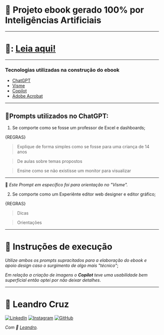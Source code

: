 # 📑 Projeto ebook gerado 100% por Inteligências Artificiais
---
# 📔: [Leia aqui!](#output/Ebook-projeto-dio.pdf)
---
### Tecnologias utilizadas na construção do ebook
 - [ChatGPT](https://chat.openai.com/)
 - [Visme](https://dashboard.visme.co/v2/login)
 - [Copilot](https://copilot.microsoft.com/)
 - [Adobe Acrobat](https://www.adobe.com/br/acrobat/complete-pdf-solution.html?mv=search&ef_id=743b4197c0921108e11827d81ba563eb:G:s&s_kwcid=AL!3085!10!79371200754726!79371506881924&msclkid=743b4197c0921108e11827d81ba563eb)
---
## 🤖Prompts utilizados no ChatGPT:
1. Se comporte como se fosse um professor de Excel e dashboards;

{REGRAS}
> Explique de forma simples como se fosse para uma criança de 14 anos

> De aulas sobre temas propostos

> Ensine como se não existisse um monitor para visualizar
---
 🔽 *_Este Prompt em específico foi para orientação no "Visme"._*

2. Se comporte como um Experiênte editor web designer e editor gráfico;

{REGRAS}
> Dicas

> Orientações
---
# 📄 Instruções de execução

*_Utilize ambos os prompts supracitados para a elaboração do ebook e apoio design caso o surgimento de algo mais "técnico"_*;

*_Em relação a criação de imagens o **Copilot** teve uma usabilidade bem superficial então optei por não deixar detalhes_*.

---
# 🥷 Leandro Cruz
[![LinkedIn](https://img.shields.io/badge/LinkedIn-0077B5?style=for-the-badge&logo=linkedin&logoColor=white)](https://www.linkedin.com/in/leandro-cruz-9ab17a2b3/)
[![Instagram](https://img.shields.io/badge/-Instagram-%23E4405F?style=for-the-badge&logo=instagram&logoColor=white)](https://www.instagram.com/leanddro_cruz/)
[![GitHub](https://img.shields.io/badge/GitHub-100000?style=for-the-badge&logo=github&logoColor=white)](https://github.com/Cruzzleo)

*_Com 💙 [Leandro](https://github.com/Cruzzleo)._*
